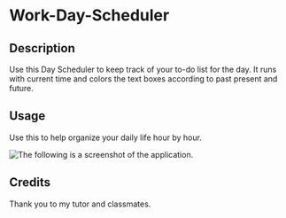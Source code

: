 # Work-Day-Scheduler

## Description

Use this Day Scheduler to keep track of your to-do list for the day. It runs with current time and colors the text boxes according to past present and future.

## Usage

Use this to help organize your daily life hour by hour.

![The following is a screenshot of the application.](/assets/random-password-screenshot.jpg)

## Credits

Thank you to my tutor and classmates.

